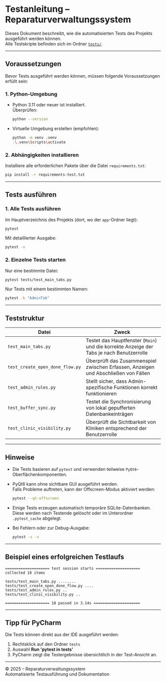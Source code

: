 # Testanleitung – Reparaturverwaltungssystem

Dieses Dokument beschreibt, wie die automatisierten Tests des Projekts ausgeführt werden können.  
Alle Testskripte befinden sich im Ordner [`tests/`](./tests).

---

## Voraussetzungen

Bevor Tests ausgeführt werden können, müssen folgende Voraussetzungen erfüllt sein:

### 1. Python-Umgebung
- Python 3.11 oder neuer ist installiert.  
  Überprüfen:
  ```bash
  python --version
  ```
- Virtuelle Umgebung erstellen (empfohlen):
  ```bash
  python -m venv .venv
  .\.venv\Scripts\activate
  ```

### 2. Abhängigkeiten installieren
Installiere alle erforderlichen Pakete über die Datei `requirements.txt`:
```bash
pip install -r requirements-test.txt
```



---

## Tests ausführen

### 1. Alle Tests ausführen
Im Hauptverzeichnis des Projekts (dort, wo der `app`-Ordner liegt):
```bash
pytest
```

Mit detaillierter Ausgabe:
```bash
pytest -v
```

### 2. Einzelne Tests starten
Nur eine bestimmte Datei:
```bash
pytest tests/test_main_tabs.py
```

Nur Tests mit einem bestimmten Namen:
```bash
pytest -k "AdminTab"
```

---

## Teststruktur

| Datei | Zweck |
|-------|-------|
| `test_main_tabs.py` | Testet das Hauptfenster (`Main`) und die korrekte Anzeige der Tabs je nach Benutzerrolle |
| `test_create_open_done_flow.py` | Überprüft das Zusammenspiel zwischen Erfassen, Anzeigen und Abschließen von Fällen |
| `test_admin_rules.py` | Stellt sicher, dass Admin-spezifische Funktionen korrekt funktionieren |
| `test_buffer_sync.py` | Testet die Synchronisierung von lokal gepufferten Datenbankeinträgen |
| `test_clinic_visibility.py` | Überprüft die Sichtbarkeit von Kliniken entsprechend der Benutzerrolle |

---

## Hinweise

- Die Tests basieren auf `pytest` und verwenden teilweise `PyQt6`-Oberflächenkomponenten.
- PyQt6 kann ohne sichtbare GUI ausgeführt werden.  
  Falls Probleme auftreten, kann der Offscreen-Modus aktiviert werden:
  ```bash
  pytest --qt-offscreen
  ```

- Einige Tests erzeugen automatisch temporäre SQLite-Datenbanken.  
  Diese werden nach Testende gelöscht oder im Unterordner `.pytest_cache` abgelegt.

- Bei Fehlern oder zur Debug-Ausgabe:
  ```bash
  pytest -s -v
  ```

---

## Beispiel eines erfolgreichen Testlaufs

```
==================== test session starts ====================
collected 18 items

tests/test_main_tabs.py ........
tests/test_create_open_done_flow.py ....
tests/test_admin_rules.py ..
tests/test_clinic_visibility.py ..

==================== 18 passed in 3.14s =====================
```

---

## Tipp für PyCharm

Die Tests können direkt aus der IDE ausgeführt werden:

1. Rechtsklick auf den Ordner `tests`
2. Auswahl **Run 'pytest in tests'**
3. PyCharm zeigt die Testergebnisse übersichtlich in der Test-Ansicht an.

---

© 2025 – Reparaturverwaltungssystem  
Automatisierte Testausführung und Dokumentation
